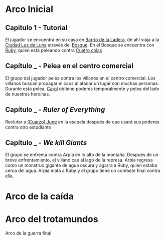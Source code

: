 # Arco Inicial
## Capitulo 1 - Tutorial
El jugador se encuentra en su casa en [Barrio de la Ladera](Locaciones/Barrio%20de%20la%20Ladera.md), de ahí viaja a la [Ciudad Luz de Luna](Locaciones/Ciudad%20Luz%20de%20Luna.md) através del [Bosque](Locaciones/Bosque.md).
En el Bosque se encuentra con [Ruby](Personajes/Ruby.md), quien está peleando contra [Cuatro colas](Personajes/Cuatro%20colas.md)

## Capítulo _ - Pelea en el centro comercial
El grupo del jugador pelea contra los villanos en el centro comercial.
Los villanos buscan propagar el caos al atacar un lugar con muchas personas.
Durante esta pelea, [Carol](Personajes/Carol.md) obtiene poderes temporalmente y pelea del lado de nuestras heroínas.

## Capítulo _ - _Ruler of Everything_
Reclutar a [(Cuarzo) June](Personajes/June.md) en la escuela después de que usará sus poderes contra otro estudiante

## Capítulo _ - _We kill Giants_
El grupo se enfrenta contra Arpía en lo alto de la montaña.
Después de un breve enfrentamiento, el villano cae al lago de la represa.
Arpia regresa como un monstruo gigante de agua oscura y agarra a Ruby, quien estaba cerca del agua.
Arpía mata a Ruby y el grupo tiene un combate final contra ella.

# Arco de la caída




# Arco del trotamundos



Arco de la guerra final

